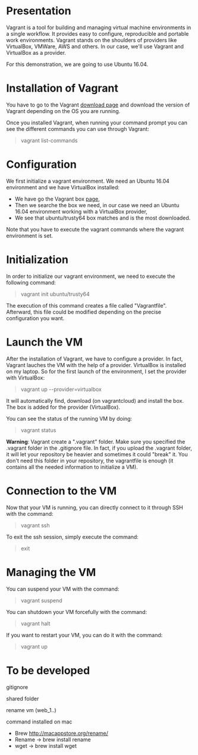 # Presentation 

Vagrant is a tool for building and managing virtual machine environments in a single workflow. It provides easy to configure, reproducible and portable work environments. Vagrant stands on the shoulders of providers like VirtualBox, VMWare, AWS and others. In our case, we'll use Vagrant and VirtualBox as a provider. 

For this demonstration, we are going to use Ubuntu 16.04. 

# Installation of Vagrant 

You have to go to the Vagrant [download page](https://www.vagrantup.com/downloads.html) and download the version of Vagrant depending on the OS you are running. 

Once you installed Vagrant, when running your command prompt you can see the different commands you can use through Vagrant: 

>vagrant list-commands 

# Configuration 

We first initialize a vagrant environment. We need an Ubuntu 16.04 environment and we have VirtualBox installed: 

- We have go the Vagrant box [page](https://app.vagrantup.com/boxes/search), 
- Then we searche the box we need, in our case we need an Ubuntu 16.04 environment working with a VirtualBox provider, 
- We see that ubuntu/trusty64 box matches and is the most downloaded. 

Note that you have to execute the vagrant commands where the vagrant environment is set. 

# Initialization 

In order to initialize our vagrant environment, we need to execute the following command: 

>vagrant init ubuntu/trusty64

The execution of this command creates a file called "Vagrantfile". Afterward, this file could be modified depending on the precise configuration you want. 

# Launch the VM

After the installation of Vagrant, we have to configure a provider. In fact, Vagrant lauches the VM with the help of a provider. VirtualBox is installed on my laptop. So for the first launch of the environment, I set the provider with VirtualBox:

>vagrant up --provider=virtualbox

It will automatically find, download (on vagrantcloud) and install the box. The box is added for the provider (VirtualBox).

You can see the status of the running VM by doing:

>vagrant status 

**Warning**: Vagrant create a ".vagrant" folder. Make sure you specified the .vagrant folder in the .gitignore file. In fact, if you upload the .vagrant folder, it will let your repository be heavier and sometimes it could "break" it. You don't need this folder in your repository, the vagrantfile is enough (it contains all the needed information to initialize a VM). 

# Connection to the VM

Now that your VM is running, you can directly connect to it through SSH with the command:

>vagrant ssh 

To exit the ssh session, simply execute the command:

>exit 

# Managing the VM 

You can suspend your VM with the command:

>vagrant suspend 

You can shutdown your VM forcefully with the command: 

>vagrant halt 

If you want to restart your VM, you can do it with the command: 

>vagrant up

# To be developed 

gitignore 

shared folder 

rename vm (web_1..)

command installed on mac 
- Brew http://macappstore.org/rename/
- Rename -> brew install rename 
- wget -> brew install wget 